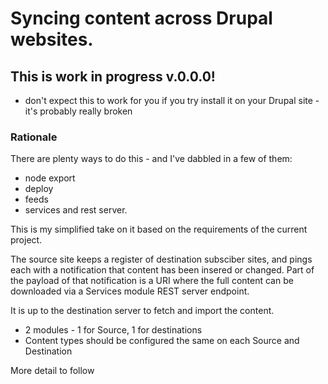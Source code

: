 # Syncing content across Drupal websites. 

## This is work in progress v.0.0.0! 
- don't expect this to work for you if you try install it on your Drupal site - it's probably really broken


### Rationale
There are plenty ways to do this - and I've dabbled in a few of them:

 - node export
 - deploy
 - feeds
 - services and rest server. 


This is my simplified take on it based on the requirements of the current project. 

The source site keeps a register of destination subsciber sites, and pings each with a notification that content has 
been insered or changed. Part of the payload of that notification is a URI where the full content can be downloaded via 
a Services module REST server endpoint. 

It is up to the destination server to fetch and import the content. 


- 2 modules - 1 for Source, 1 for destinations
- Content types should be configured the same on each Source and Destination

More detail to follow



